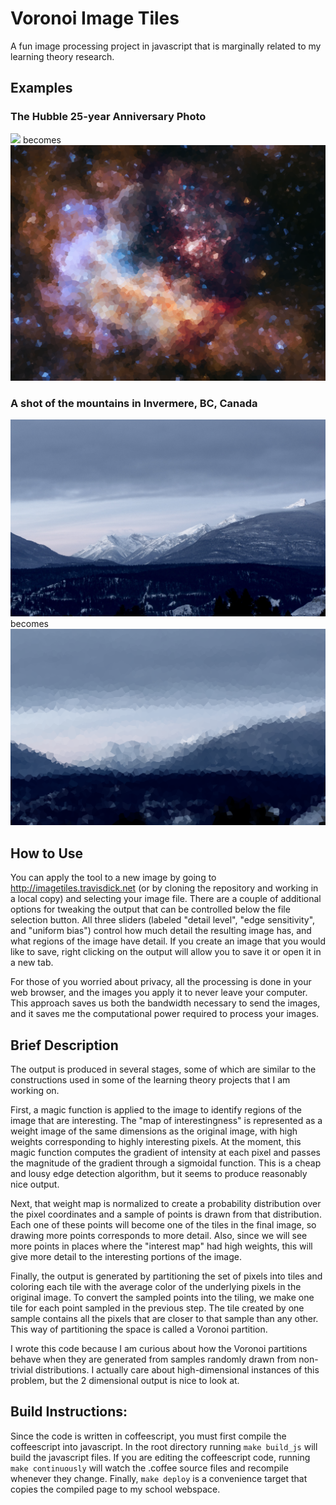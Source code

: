 # Voronoi Image Tiles

A fun image processing project in javascript that is marginally related to my learning theory research.

## Examples

### The Hubble 25-year Anniversary Photo
![](examples/hubble-25-year/original.jpg)
becomes
![](examples/hubble-25-year/result.png)

### A shot of the mountains in Invermere, BC, Canada
![](examples/invermere-mountains/original.jpg)
becomes
![](examples/invermere-mountains/result.png)

## How to Use

You can apply the tool to a new image by going to
http://imagetiles.travisdick.net (or by cloning the repository and working in a
local copy) and selecting your image file. There are a couple of additional
options for tweaking the output that can be controlled below the file selection
button. All three sliders (labeled "detail level", "edge sensitivity", and
"uniform bias") control how much detail the resulting image has, and what
regions of the image have detail. If you create an image that you would like to
save, right clicking on the output will allow you to save it or open it in a new
tab.

For those of you worried about privacy, all the processing is done in your web browser, and the images you apply it to never leave your computer. This approach saves us both the bandwidth necessary to send the images, and it saves me the computational power required to process your images.

## Brief Description

The output is produced in several stages, some of which are similar to the constructions used in some of the learning theory projects that I am working on.

First, a magic function is applied to the image to identify regions of the image that are interesting. The "map of interestingness" is represented as a weight image of the same dimensions as the original image, with high weights corresponding to highly interesting pixels. At the moment, this magic function computes the gradient of intensity at each pixel and passes the magnitude of the gradient through a sigmoidal function. This is a cheap and lousy edge detection algorithm, but it seems to produce reasonably nice output.

Next, that weight map is normalized to create a probability distribution over the pixel coordinates and a sample of points is drawn from that distribution. Each one of these points will become one of the tiles in the final image, so drawing more points corresponds to more detail. Also, since we will see more points in places where the "interest map" had high weights, this will give more detail to the interesting portions of the image.

Finally, the output is generated by partitioning the set of pixels into tiles and coloring each tile with the average color of the underlying pixels in the original image. To convert the sampled points into the tiling, we make one tile for each point sampled in the previous step. The tile created by one sample contains all the pixels that are closer to that sample than any other. This way of partitioning the space is called a Voronoi partition.

I wrote this code because I am curious about how the Voronoi partitions behave when they are generated from samples randomly drawn from non-trivial distributions. I actually care about high-dimensional instances of this problem, but the 2 dimensional output is nice to look at.

## Build Instructions:

Since the code is written in coffeescript, you must first compile the coffeescript into javascript. In the root directory running `make build_js` will build the javascript files. If you are editing the coffeescript code, running `make continuously` will watch the .coffee source files and recompile whenever they change. Finally, `make deploy` is a convenience target that copies the compiled page to my school webspace.
